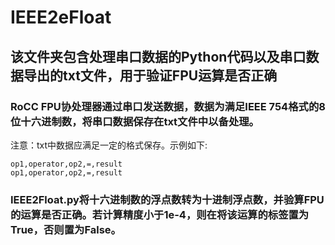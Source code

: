 # IEEE2eFloat
## 该文件夹包含处理串口数据的Python代码以及串口数据导出的txt文件，用于验证FPU运算是否正确

### RoCC FPU协处理器通过串口发送数据，数据为满足IEEE 754格式的8位十六进制数，将串口数据保存在txt文件中以备处理。
注意：txt中数据应满足一定的格式保存。示例如下:  

```
op1,operator,op2,=,result    
op1,operator,op2,=,result  
```

### IEEE2Float.py将十六进制数的浮点数转为十进制浮点数，并验算FPU的运算是否正确。若计算精度小于1e-4，则在将该运算的标签置为True，否则置为False。